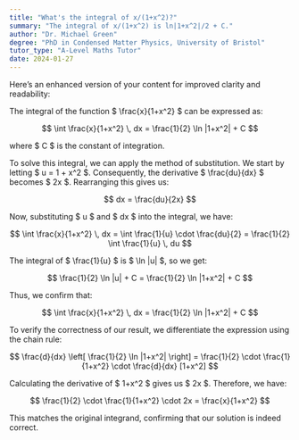 ```yaml
---
title: "What's the integral of x/(1+x^2)?"
summary: "The integral of x/(1+x^2) is ln|1+x^2|/2 + C."
author: "Dr. Michael Green"
degree: "PhD in Condensed Matter Physics, University of Bristol"
tutor_type: "A-Level Maths Tutor"
date: 2024-01-27
---
```


Here’s an enhanced version of your content for improved clarity and readability:

The integral of the function $ \frac{x}{1+x^2} $ can be expressed as:

$$
\int \frac{x}{1+x^2} \, dx = \frac{1}{2} \ln |1+x^2| + C
$$

where $ C $ is the constant of integration.

To solve this integral, we can apply the method of substitution. We start by letting $ u = 1 + x^2 $. Consequently, the derivative $ \frac{du}{dx} $ becomes $ 2x $. Rearranging this gives us:

$$
dx = \frac{du}{2x}
$$

Now, substituting $ u $ and $ dx $ into the integral, we have:

$$
\int \frac{x}{1+x^2} \, dx = \int \frac{1}{u} \cdot \frac{du}{2} = \frac{1}{2} \int \frac{1}{u} \, du
$$

The integral of $ \frac{1}{u} $ is $ \ln |u| $, so we get:

$$
\frac{1}{2} \ln |u| + C = \frac{1}{2} \ln |1+x^2| + C
$$

Thus, we confirm that:

$$
\int \frac{x}{1+x^2} \, dx = \frac{1}{2} \ln |1+x^2| + C
$$

To verify the correctness of our result, we differentiate the expression using the chain rule:

$$
\frac{d}{dx} \left[ \frac{1}{2} \ln |1+x^2| \right] = \frac{1}{2} \cdot \frac{1}{1+x^2} \cdot \frac{d}{dx} [1+x^2]
$$

Calculating the derivative of $ 1+x^2 $ gives us $ 2x $. Therefore, we have:

$$
\frac{1}{2} \cdot \frac{1}{1+x^2} \cdot 2x = \frac{x}{1+x^2}
$$

This matches the original integrand, confirming that our solution is indeed correct.
    